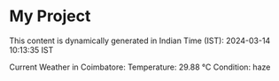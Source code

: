 # My Project

This content is dynamically generated in Indian Time (IST): 2024-03-14 10:13:35 IST


Current Weather in Coimbatore:
Temperature: 29.88 °C
Condition: haze
